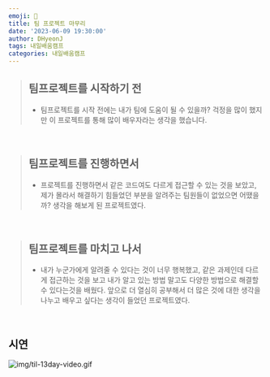 ```yaml
---
emoji: 📝
title: 팀 프로젝트 마무리
date: '2023-06-09 19:30:00'
author: DHyeonJ
tags: 내일배움캠프
categories: 내일배움캠프
---
```


<blockquote>

## 팀프로젝트를 시작하기 전

- 팀프로젝트를 시작 전에는 내가 팀에 도움이 될 수 있을까? 걱정을 많이 했지만 이 프로젝트를 통해 많이 배우자라는 생각을 했습니다.

</blockquote>

<br>

<blockquote>

## 팀프로젝트를 진행하면서

- 프로젝트를 진행하면서 같은 코드여도 다르게 접근할 수 있는 것을 보았고, 제가 몰라서 해결하기 힘들었던 부분을 알려주는 팀원들이 없었으면 어땠을까? 생각을 해보게 된 프로젝트였다.

</blockquote>

<br>

<blockquote>

## 팀프로젝트를 마치고 나서

- 내가 누군가에게 알려줄 수 있다는 것이 너무 행복했고, 같은 과제인데 다르게 접근하는 것을 보고 내가 알고 있는 방법 말고도
  다양한 방법으로 해결할 수 있다는것을 배웠다. 앞으로 더 열심히 공부해서 더 많은 것에 대한 생각을 나누고 배우고 싶다는 생각이 들었던 프로젝트였다.

</blockquote>

<br>

## 시연

![img/til-13day-video.gif](img/til-13day-video.gif)

```toc

```
